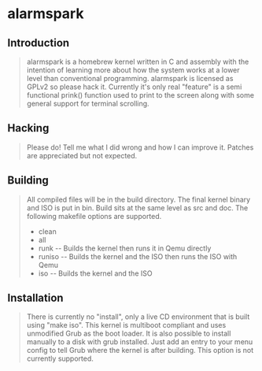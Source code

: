 # alarmspark

## Introduction

> alarmspark is a homebrew kernel written in C and assembly with the intention of learning more about how the system works at a lower level than conventional programming.  alarmspark is licensed as GPLv2 so please hack it.  Currently it's only real "feature" is a semi functional prink() function used to print to the screen along with some general support for terminal scrolling.

## Hacking

> Please do! Tell me what I did wrong and how I can improve it. Patches are appreciated but not expected.

## Building

> All compiled files will be in the build directory.  The final kernel binary and ISO is put in bin.  Build sits at the same level as src and doc.
> The following makefile options are supported.
> * clean
> * all
> * runk -- Builds the kernel then runs it in Qemu directly
> * runiso -- Builds the kernel and the ISO then runs the ISO with Qemu
> * iso -- Builds the kernel and the ISO

## Installation

> There is currently no "install", only a live CD environment that is built using "make iso".  This kernel is multiboot compliant and uses unmodified Grub as the boot loader. It is also possible to install manually to a disk with grub installed.  Just add an entry to your menu config to tell Grub where the kernel is after building.  This option is not currently supported.
